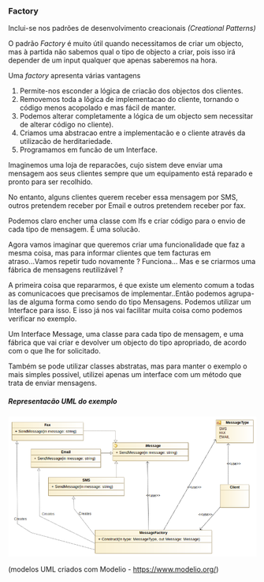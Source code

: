 ### Factory

Inclui-se nos padrões de desenvolvimento creacionais *(Creational Patterns)*

O padrão *Factory* é muito útil quando necessitamos de criar um objecto, mas à partida
não sabemos qual o tipo de objecto a criar, pois isso irá depender de um input
qualquer que apenas saberemos na hora.

Uma *factory* apresenta várias vantagens

1. Permite-nos esconder a lógica de criacão dos objectos dos clientes.
2. Removemos toda a lôgica de implementacao do cliente, tornando o código
menos acopolado e mas fácil de manter.
3. Podemos alterar completamente a lógica de um objecto sem necessitar
de alterar código no cliente).
4. Criamos uma abstracao entre a implementacão e o cliente através da utilizacão de
herditariedade.
5. Programamos em funcão de um Interface.

Imaginemos uma loja de reparacões, cujo sistem deve enviar uma mensagem aos seus
clientes sempre que um equipamento está reparado e pronto para ser recolhido.

No entanto, alguns clientes querem receber essa mensagem por SMS, outros pretendem
receber por Email e outros pretendem receber por fax.

Podemos claro encher uma classe com Ifs e criar código para o envio de
cada tipo de mensagem. É uma solucão.

Agora vamos imaginar que queremos criar uma funcionalidade que faz a mesma coisa,
mas para informar clientes que tem facturas em atraso...Vamos repetir tudo novamente ?
Funciona...
Mas e se criarmos uma fábrica de mensagens reutilizável ?

A primeira coisa que repararmos, é que existe um elemento comum a todas as comunicacoes
que precisamos de implementar..Então podemos agrupa-las de alguma forma como sendo do
tipo Mensagens. Podemos utilizar um Interface para isso.
E isso já nos vai facilitar muita coisa como podemos verificar no exemplo.

Um Interface Message, uma classe para cada tipo de mensagem, e uma fábrica que vai
criar e devolver um objecto do tipo apropriado, de acordo com o que lhe for solicitado.

Também se pode utilizar classes abstratas, mas para manter o exemplo o mais simples
possivel, utilizei apenas um interface com um método que trata de enviar mensagens.

##### Representacão UML do exemplo

![uml-FactoryPattern](FactoryPattern.png)

(modelos UML criados com Modelio - https://www.modelio.org/)